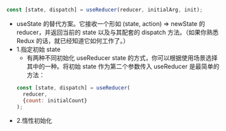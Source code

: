 ```js
const [state, dispatch] = useReducer(reducer, initialArg, init);
```
- useState 的替代方案。它接收一个形如 (state, action) => newState 的 reducer，并返回当前的 state 以及与其配套的 dispatch 方法。（如果你熟悉 Redux 的话，就已经知道它如何工作了。）
- 1.指定初始 state
  + 有两种不同初始化 useReducer state 的方式，你可以根据使用场景选择其中的一种。将初始 state 作为第二个参数传入 useReducer 是最简单的方法：
  ```js
  const [state, dispatch] = useReducer(
    reducer,
    {count: initialCount}
  );
  ```
- 2.惰性初始化
